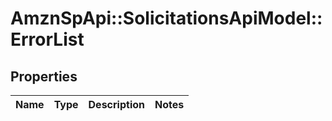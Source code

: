 # AmznSpApi::SolicitationsApiModel::ErrorList

## Properties
Name | Type | Description | Notes
------------ | ------------- | ------------- | -------------

